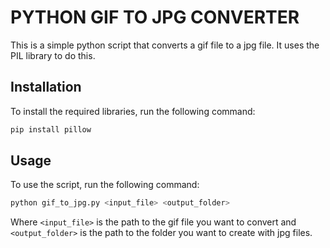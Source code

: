 # PYTHON GIF TO JPG CONVERTER

This is a simple python script that converts a gif file to a jpg file. It uses the PIL library to do this.

## Installation

To install the required libraries, run the following command:

```bash
pip install pillow
```

## Usage

To use the script, run the following command:

```bash
python gif_to_jpg.py <input_file> <output_folder>
```

Where `<input_file>` is the path to the gif file you want to convert and `<output_folder>` is the path to the folder you want to create with jpg files.
